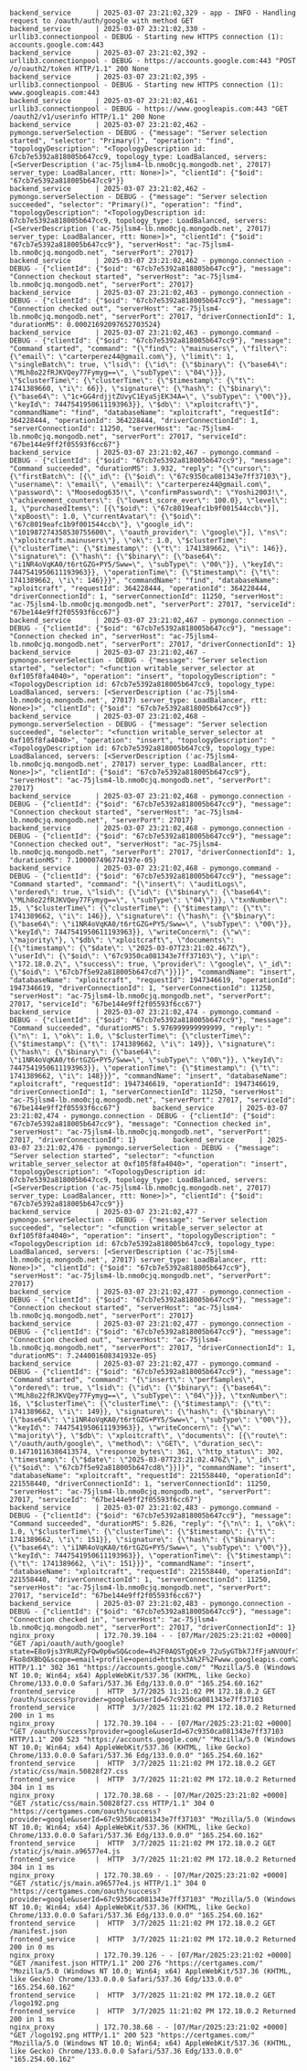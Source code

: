                                                                                                                  backend_service      | 2025-03-07 23:21:02,329 - app - INFO - Handling request to /oauth/auth/google with method GET                   backend_service      | 2025-03-07 23:21:02,330 - urllib3.connectionpool - DEBUG - Starting new HTTPS connection (1): accounts.google.com:443                                                                                                                                  backend_service      | 2025-03-07 23:21:02,392 - urllib3.connectionpool - DEBUG - https://accounts.google.com:443 "POST /o/oauth2/token HTTP/1.1" 200 None                                                                                                                    backend_service      | 2025-03-07 23:21:02,395 - urllib3.connectionpool - DEBUG - Starting new HTTPS connection (1): www.googleapis.com:443                                                                                                                                   backend_service      | 2025-03-07 23:21:02,461 - urllib3.connectionpool - DEBUG - https://www.googleapis.com:443 "GET /oauth2/v1/userinfo HTTP/1.1" 200 None                                                                                                                  backend_service      | 2025-03-07 23:21:02,462 - pymongo.serverSelection - DEBUG - {"message": "Server selection started", "selector": "Primary()", "operation": "find", "topologyDescription": "<TopologyDescription id: 67cb7e5392a818005b647cc9, topology_type: LoadBalanced, servers: [<ServerDescription ('ac-75jlsm4-lb.nmo0cjq.mongodb.net', 27017) server_type: LoadBalancer, rtt: None>]>", "clientId": {"$oid": "67cb7e5392a818005b647cc9"}}                                                                                                      backend_service      | 2025-03-07 23:21:02,462 - pymongo.serverSelection - DEBUG - {"message": "Server selection succeeded", "selector": "Primary()", "operation": "find", "topologyDescription": "<TopologyDescription id: 67cb7e5392a818005b647cc9, topology_type: LoadBalanced, servers: [<ServerDescription ('ac-75jlsm4-lb.nmo0cjq.mongodb.net', 27017) server_type: LoadBalancer, rtt: None>]>", "clientId": {"$oid": "67cb7e5392a818005b647cc9"}, "serverHost": "ac-75jlsm4-lb.nmo0cjq.mongodb.net", "serverPort": 27017}                            backend_service      | 2025-03-07 23:21:02,462 - pymongo.connection - DEBUG - {"clientId": {"$oid": "67cb7e5392a818005b647cc9"}, "message": "Connection checkout started", "serverHost": "ac-75jlsm4-lb.nmo0cjq.mongodb.net", "serverPort": 27017}                            backend_service      | 2025-03-07 23:21:02,463 - pymongo.connection - DEBUG - {"clientId": {"$oid": "67cb7e5392a818005b647cc9"}, "message": "Connection checked out", "serverHost": "ac-75jlsm4-lb.nmo0cjq.mongodb.net", "serverPort": 27017, "driverConnectionId": 1, "durationMS": 0.00021692097652703524}                                                                                                         backend_service      | 2025-03-07 23:21:02,463 - pymongo.command - DEBUG - {"clientId": {"$oid": "67cb7e5392a818005b647cc9"}, "message": "Command started", "command": "{\"find\": \"mainusers\", \"filter\": {\"email\": \"carterperez44@gmail.com\"}, \"limit\": 1, \"singleBatch\": true, \"lsid\": {\"id\": {\"$binary\": {\"base64\": \"MLh8o22fRJKVQey77Fymyg==\", \"subType\": \"04\"}}}, \"$clusterTime\": {\"clusterTime\": {\"$timestamp\": {\"t\": 1741389660, \"i\": 66}}, \"signature\": {\"hash\": {\"$binary\": {\"base64\": \"1c+GG4rdjjtZUvyC1EyaSjEK34A=\", \"subType\": \"00\"}}, \"keyId\": 7447541950611193963}}, \"$db\": \"xploitcraft\"}", "commandName": "find", "databaseName": "xploitcraft", "requestId": 364228444, "operationId": 364228444, "driverConnectionId": 1, "serverConnectionId": 11250, "serverHost": "ac-75jlsm4-lb.nmo0cjq.mongodb.net", "serverPort": 27017, "serviceId": "67be144e9ff2f05593f6cc67"}                                backend_service      | 2025-03-07 23:21:02,467 - pymongo.command - DEBUG - {"clientId": {"$oid": "67cb7e5392a818005b647cc9"}, "message": "Command succeeded", "durationMS": 3.932, "reply": "{\"cursor\": {\"firstBatch\": [{\"_id\": {\"$oid\": \"67c9350ca081343e7ff37103\"}, \"username\": \"email\", \"email\": \"carterperez44@gmail.com\", \"password\": \"Moosedog635!\", \"confirmPassword\": \"Yoshi2003!\", \"achievement_counters\": {\"lowest_score_ever\": 100.0}, \"level\": 1, \"purchasedItems\": [{\"$oid\": \"67c8019eafc1b9f001544ccb\"}], \"xpBoost\": 1.0, \"currentAvatar\": {\"$oid\": \"67c8019eafc1b9f001544ccb\"}, \"google_id\": \"101987274358530755600\", \"oauth_provider\": \"google\"}], \"ns\": \"xploitcraft.mainusers\"}, \"ok\": 1.0, \"$clusterTime\": {\"clusterTime\": {\"$timestamp\": {\"t\": 1741389662, \"i\": 146}}, \"signature\": {\"hash\": {\"$binary\": {\"base64\": \"i1NR4oVqKA0/t6rtGZG+PY5/Sww=\", \"subType\": \"00\"}}, \"keyId\": 7447541950611193963}}, \"operationTime\": {\"$timestamp\": {\"t\": 1741389662, \"i\": 146}}}", "commandName": "find", "databaseName": "xploitcraft", "requestId": 364228444, "operationId": 364228444, "driverConnectionId": 1, "serverConnectionId": 11250, "serverHost": "ac-75jlsm4-lb.nmo0cjq.mongodb.net", "serverPort": 27017, "serviceId": "67be144e9ff2f05593f6cc67"}                               backend_service      | 2025-03-07 23:21:02,467 - pymongo.connection - DEBUG - {"clientId": {"$oid": "67cb7e5392a818005b647cc9"}, "message": "Connection checked in", "serverHost": "ac-75jlsm4-lb.nmo0cjq.mongodb.net", "serverPort": 27017, "driverConnectionId": 1}         backend_service      | 2025-03-07 23:21:02,467 - pymongo.serverSelection - DEBUG - {"message": "Server selection started", "selector": "<function writable_server_selector at 0xf105f8fa4040>", "operation": "insert", "topologyDescription": "<TopologyDescription id: 67cb7e5392a818005b647cc9, topology_type: LoadBalanced, servers: [<ServerDescription ('ac-75jlsm4-lb.nmo0cjq.mongodb.net', 27017) server_type: LoadBalancer, rtt: None>]>", "clientId": {"$oid": "67cb7e5392a818005b647cc9"}}                                                        backend_service      | 2025-03-07 23:21:02,468 - pymongo.serverSelection - DEBUG - {"message": "Server selection succeeded", "selector": "<function writable_server_selector at 0xf105f8fa4040>", "operation": "insert", "topologyDescription": "<TopologyDescription id: 67cb7e5392a818005b647cc9, topology_type: LoadBalanced, servers: [<ServerDescription ('ac-75jlsm4-lb.nmo0cjq.mongodb.net', 27017) server_type: LoadBalancer, rtt: None>]>", "clientId": {"$oid": "67cb7e5392a818005b647cc9"}, "serverHost": "ac-75jlsm4-lb.nmo0cjq.mongodb.net", "serverPort": 27017}                                                                                                                     backend_service      | 2025-03-07 23:21:02,468 - pymongo.connection - DEBUG - {"clientId": {"$oid": "67cb7e5392a818005b647cc9"}, "message": "Connection checkout started", "serverHost": "ac-75jlsm4-lb.nmo0cjq.mongodb.net", "serverPort": 27017}                            backend_service      | 2025-03-07 23:21:02,468 - pymongo.connection - DEBUG - {"clientId": {"$oid": "67cb7e5392a818005b647cc9"}, "message": "Connection checked out", "serverHost": "ac-75jlsm4-lb.nmo0cjq.mongodb.net", "serverPort": 27017, "driverConnectionId": 1, "durationMS": 7.100007496774197e-05}                                                                                                          backend_service      | 2025-03-07 23:21:02,468 - pymongo.command - DEBUG - {"clientId": {"$oid": "67cb7e5392a818005b647cc9"}, "message": "Command started", "command": "{\"insert\": \"auditLogs\", \"ordered\": true, \"lsid\": {\"id\": {\"$binary\": {\"base64\": \"MLh8o22fRJKVQey77Fymyg==\", \"subType\": \"04\"}}}, \"txnNumber\": 15, \"$clusterTime\": {\"clusterTime\": {\"$timestamp\": {\"t\": 1741389662, \"i\": 146}}, \"signature\": {\"hash\": {\"$binary\": {\"base64\": \"i1NR4oVqKA0/t6rtGZG+PY5/Sww=\", \"subType\": \"00\"}}, \"keyId\": 7447541950611193963}}, \"writeConcern\": {\"w\": \"majority\"}, \"$db\": \"xploitcraft\", \"documents\": [{\"timestamp\": {\"$date\": \"2025-03-07T23:21:02.467Z\"}, \"userId\": {\"$oid\": \"67c9350ca081343e7ff37103\"}, \"ip\": \"172.18.0.2\", \"success\": true, \"provider\": \"google\", \"_id\": {\"$oid\": \"67cb7f5e92a818005b647cd7\"}}]}", "commandName": "insert", "databaseName": "xploitcraft", "requestId": 1947346619, "operationId": 1947346619, "driverConnectionId": 1, "serverConnectionId": 11250, "serverHost": "ac-75jlsm4-lb.nmo0cjq.mongodb.net", "serverPort": 27017, "serviceId": "67be144e9ff2f05593f6cc67"}                                                        backend_service      | 2025-03-07 23:21:02,474 - pymongo.command - DEBUG - {"clientId": {"$oid": "67cb7e5392a818005b647cc9"}, "message": "Command succeeded", "durationMS": 5.976999999999999, "reply": "{\"n\": 1, \"ok\": 1.0, \"$clusterTime\": {\"clusterTime\": {\"$timestamp\": {\"t\": 1741389662, \"i\": 149}}, \"signature\": {\"hash\": {\"$binary\": {\"base64\": \"i1NR4oVqKA0/t6rtGZG+PY5/Sww=\", \"subType\": \"00\"}}, \"keyId\": 7447541950611193963}}, \"operationTime\": {\"$timestamp\": {\"t\": 1741389662, \"i\": 148}}}", "commandName": "insert", "databaseName": "xploitcraft", "requestId": 1947346619, "operationId": 1947346619, "driverConnectionId": 1, "serverConnectionId": 11250, "serverHost": "ac-75jlsm4-lb.nmo0cjq.mongodb.net", "serverPort": 27017, "serviceId": "67be144e9ff2f05593f6cc67"}        backend_service      | 2025-03-07 23:21:02,474 - pymongo.connection - DEBUG - {"clientId": {"$oid": "67cb7e5392a818005b647cc9"}, "message": "Connection checked in", "serverHost": "ac-75jlsm4-lb.nmo0cjq.mongodb.net", "serverPort": 27017, "driverConnectionId": 1}         backend_service      | 2025-03-07 23:21:02,476 - pymongo.serverSelection - DEBUG - {"message": "Server selection started", "selector": "<function writable_server_selector at 0xf105f8fa4040>", "operation": "insert", "topologyDescription": "<TopologyDescription id: 67cb7e5392a818005b647cc9, topology_type: LoadBalanced, servers: [<ServerDescription ('ac-75jlsm4-lb.nmo0cjq.mongodb.net', 27017) server_type: LoadBalancer, rtt: None>]>", "clientId": {"$oid": "67cb7e5392a818005b647cc9"}}                                                        backend_service      | 2025-03-07 23:21:02,477 - pymongo.serverSelection - DEBUG - {"message": "Server selection succeeded", "selector": "<function writable_server_selector at 0xf105f8fa4040>", "operation": "insert", "topologyDescription": "<TopologyDescription id: 67cb7e5392a818005b647cc9, topology_type: LoadBalanced, servers: [<ServerDescription ('ac-75jlsm4-lb.nmo0cjq.mongodb.net', 27017) server_type: LoadBalancer, rtt: None>]>", "clientId": {"$oid": "67cb7e5392a818005b647cc9"}, "serverHost": "ac-75jlsm4-lb.nmo0cjq.mongodb.net", "serverPort": 27017}                                                                                                                     backend_service      | 2025-03-07 23:21:02,477 - pymongo.connection - DEBUG - {"clientId": {"$oid": "67cb7e5392a818005b647cc9"}, "message": "Connection checkout started", "serverHost": "ac-75jlsm4-lb.nmo0cjq.mongodb.net", "serverPort": 27017}                            backend_service      | 2025-03-07 23:21:02,477 - pymongo.connection - DEBUG - {"clientId": {"$oid": "67cb7e5392a818005b647cc9"}, "message": "Connection checked out", "serverHost": "ac-75jlsm4-lb.nmo0cjq.mongodb.net", "serverPort": 27017, "driverConnectionId": 1, "durationMS": 7.244001608341932e-05}                                                                                                          backend_service      | 2025-03-07 23:21:02,477 - pymongo.command - DEBUG - {"clientId": {"$oid": "67cb7e5392a818005b647cc9"}, "message": "Command started", "command": "{\"insert\": \"perfSamples\", \"ordered\": true, \"lsid\": {\"id\": {\"$binary\": {\"base64\": \"MLh8o22fRJKVQey77Fymyg==\", \"subType\": \"04\"}}}, \"txnNumber\": 16, \"$clusterTime\": {\"clusterTime\": {\"$timestamp\": {\"t\": 1741389662, \"i\": 149}}, \"signature\": {\"hash\": {\"$binary\": {\"base64\": \"i1NR4oVqKA0/t6rtGZG+PY5/Sww=\", \"subType\": \"00\"}}, \"keyId\": 7447541950611193963}}, \"writeConcern\": {\"w\": \"majority\"}, \"$db\": \"xploitcraft\", \"documents\": [{\"route\": \"/oauth/auth/google\", \"method\": \"GET\", \"duration_sec\": 0.14710116386413574, \"response_bytes\": 361, \"http_status\": 302, \"timestamp\": {\"$date\": \"2025-03-07T23:21:02.476Z\"}, \"_id\": {\"$oid\": \"67cb7f5e92a818005b647cd8\"}}]}", "commandName": "insert", "databaseName": "xploitcraft", "requestId": 221558440, "operationId": 221558440, "driverConnectionId": 1, "serverConnectionId": 11250, "serverHost": "ac-75jlsm4-lb.nmo0cjq.mongodb.net", "serverPort": 27017, "serviceId": "67be144e9ff2f05593f6cc67"}                                     backend_service      | 2025-03-07 23:21:02,483 - pymongo.command - DEBUG - {"clientId": {"$oid": "67cb7e5392a818005b647cc9"}, "message": "Command succeeded", "durationMS": 5.826, "reply": "{\"n\": 1, \"ok\": 1.0, \"$clusterTime\": {\"clusterTime\": {\"$timestamp\": {\"t\": 1741389662, \"i\": 151}}, \"signature\": {\"hash\": {\"$binary\": {\"base64\": \"i1NR4oVqKA0/t6rtGZG+PY5/Sww=\", \"subType\": \"00\"}}, \"keyId\": 7447541950611193963}}, \"operationTime\": {\"$timestamp\": {\"t\": 1741389662, \"i\": 151}}}", "commandName": "insert", "databaseName": "xploitcraft", "requestId": 221558440, "operationId": 221558440, "driverConnectionId": 1, "serverConnectionId": 11250, "serverHost": "ac-75jlsm4-lb.nmo0cjq.mongodb.net", "serverPort": 27017, "serviceId": "67be144e9ff2f05593f6cc67"}                      backend_service      | 2025-03-07 23:21:02,483 - pymongo.connection - DEBUG - {"clientId": {"$oid": "67cb7e5392a818005b647cc9"}, "message": "Connection checked in", "serverHost": "ac-75jlsm4-lb.nmo0cjq.mongodb.net", "serverPort": 27017, "driverConnectionId": 1}         nginx_proxy          | 172.70.39.104 - - [07/Mar/2025:23:21:02 +0000] "GET /api/oauth/auth/google?state=E8o9js3YRURZyFQw0p6wSQ&code=4%2F0AQSTgQEx9_72uSyGTbk7JfFjaNVOUfr7RTkwK6Qdb6_DU6O3midA1Za4mH8J-Fko8dXBbQ&scope=email+profile+openid+https%3A%2F%2Fwww.googleapis.com%2Fauth%2Fuserinfo.email+https%3A%2F%2Fwww.googleapis.com%2Fauth%2Fuserinfo.profile&authuser=2&prompt=none HTTP/1.1" 302 361 "https://accounts.google.com/" "Mozilla/5.0 (Windows NT 10.0; Win64; x64) AppleWebKit/537.36 (KHTML, like Gecko) Chrome/133.0.0.0 Safari/537.36 Edg/133.0.0.0" "165.254.60.162"                                                                                                            frontend_service     |  HTTP  3/7/2025 11:21:02 PM 172.18.0.2 GET /oauth/success?provider=google&userId=67c9350ca081343e7ff37103       frontend_service     |  HTTP  3/7/2025 11:21:02 PM 172.18.0.2 Returned 200 in 1 ms                                                     nginx_proxy          | 172.70.39.104 - - [07/Mar/2025:23:21:02 +0000] "GET /oauth/success?provider=google&userId=67c9350ca081343e7ff37103 HTTP/1.1" 200 523 "https://accounts.google.com/" "Mozilla/5.0 (Windows NT 10.0; Win64; x64) AppleWebKit/537.36 (KHTML, like Gecko) Chrome/133.0.0.0 Safari/537.36 Edg/133.0.0.0" "165.254.60.162"                                                                          frontend_service     |  HTTP  3/7/2025 11:21:02 PM 172.18.0.2 GET /static/css/main.50828f27.css                                        frontend_service     |  HTTP  3/7/2025 11:21:02 PM 172.18.0.2 Returned 304 in 1 ms                                                     nginx_proxy          | 172.70.38.68 - - [07/Mar/2025:23:21:02 +0000] "GET /static/css/main.50828f27.css HTTP/1.1" 304 0 "https://certgames.com/oauth/success?provider=google&userId=67c9350ca081343e7ff37103" "Mozilla/5.0 (Windows NT 10.0; Win64; x64) AppleWebKit/537.36 (KHTML, like Gecko) Chrome/133.0.0.0 Safari/537.36 Edg/133.0.0.0" "165.254.60.162"                                                       frontend_service     |  HTTP  3/7/2025 11:21:02 PM 172.18.0.2 GET /static/js/main.a96577e4.js                                          frontend_service     |  HTTP  3/7/2025 11:21:02 PM 172.18.0.2 Returned 304 in 1 ms                                                     nginx_proxy          | 172.70.38.69 - - [07/Mar/2025:23:21:02 +0000] "GET /static/js/main.a96577e4.js HTTP/1.1" 304 0 "https://certgames.com/oauth/success?provider=google&userId=67c9350ca081343e7ff37103" "Mozilla/5.0 (Windows NT 10.0; Win64; x64) AppleWebKit/537.36 (KHTML, like Gecko) Chrome/133.0.0.0 Safari/537.36 Edg/133.0.0.0" "165.254.60.162"                                                         frontend_service     |  HTTP  3/7/2025 11:21:02 PM 172.18.0.2 GET /manifest.json                                                       frontend_service     |  HTTP  3/7/2025 11:21:02 PM 172.18.0.2 Returned 200 in 0 ms                                                     nginx_proxy          | 172.70.39.126 - - [07/Mar/2025:23:21:02 +0000] "GET /manifest.json HTTP/1.1" 200 276 "https://certgames.com/" "Mozilla/5.0 (Windows NT 10.0; Win64; x64) AppleWebKit/537.36 (KHTML, like Gecko) Chrome/133.0.0.0 Safari/537.36 Edg/133.0.0.0" "165.254.60.162"                                                                                                                                frontend_service     |  HTTP  3/7/2025 11:21:02 PM 172.18.0.2 GET /logo192.png                                                         frontend_service     |  HTTP  3/7/2025 11:21:02 PM 172.18.0.2 Returned 200 in 1 ms                                                     nginx_proxy          | 172.70.38.68 - - [07/Mar/2025:23:21:02 +0000] "GET /logo192.png HTTP/1.1" 200 523 "https://certgames.com/" "Mozilla/5.0 (Windows NT 10.0; Win64; x64) AppleWebKit/537.36 (KHTML, like Gecko) Chrome/133.0.0.0 Safari/537.36 Edg/133.0.0.0" "165.254.60.162"                                                              

